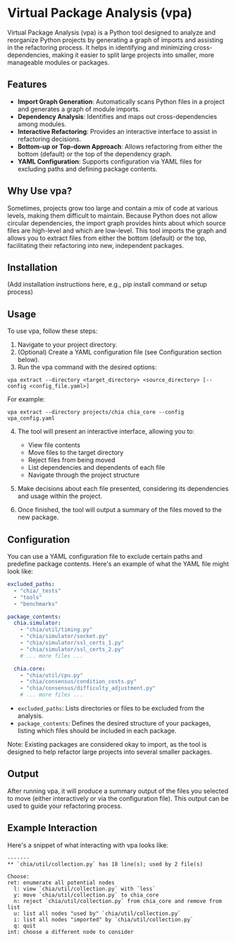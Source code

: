 # Virtual Package Analysis (vpa)

Virtual Package Analysis (vpa) is a Python tool designed to analyze and reorganize Python projects by generating a graph of imports and assisting in the refactoring process. It helps in identifying and minimizing cross-dependencies, making it easier to split large projects into smaller, more manageable modules or packages.

## Features

- **Import Graph Generation**: Automatically scans Python files in a project and generates a graph of module imports.
- **Dependency Analysis**: Identifies and maps out cross-dependencies among modules.
- **Interactive Refactoring**: Provides an interactive interface to assist in refactoring decisions.
- **Bottom-up or Top-down Approach**: Allows refactoring from either the bottom (default) or the top of the dependency graph.
- **YAML Configuration**: Supports configuration via YAML files for excluding paths and defining package contents.

## Why Use vpa?

Sometimes, projects grow too large and contain a mix of code at various levels, making them difficult to maintain. Because Python does not allow circular dependencies, the import graph provides hints about which source files are high-level and which are low-level. This tool imports the graph and allows you to extract files from either the bottom (default) or the top, facilitating their refactoring into new, independent packages.

## Installation

(Add installation instructions here, e.g., pip install command or setup process)

## Usage

To use vpa, follow these steps:

1. Navigate to your project directory.
2. (Optional) Create a YAML configuration file (see Configuration section below).
3. Run the vpa command with the desired options:

```
vpa extract --directory <target_directory> <source_directory> [--config <config_file.yaml>]
```

For example:

```
vpa extract --directory projects/chia chia_core --config vpa_config.yaml
```

4. The tool will present an interactive interface, allowing you to:

   - View file contents
   - Move files to the target directory
   - Reject files from being moved
   - List dependencies and dependents of each file
   - Navigate through the project structure

5. Make decisions about each file presented, considering its dependencies and usage within the project.

6. Once finished, the tool will output a summary of the files moved to the new package.

## Configuration

You can use a YAML configuration file to exclude certain paths and predefine package contents. Here's an example of what the YAML file might look like:

```yaml
excluded_paths:
  - "chia/_tests"
  - "tools"
  - "benchmarks"

package_contents:
  chia.simulator:
    - "chia/util/timing.py"
    - "chia/simulator/socket.py"
    - "chia/simulator/ssl_certs_1.py"
    - "chia/simulator/ssl_certs_2.py"
    # ... more files ...

  chia.core:
    - "chia/util/cpu.py"
    - "chia/consensus/condition_costs.py"
    - "chia/consensus/difficulty_adjustment.py"
    # ... more files ...
```

- `excluded_paths`: Lists directories or files to be excluded from the analysis.
- `package_contents`: Defines the desired structure of your packages, listing which files should be included in each package.

Note: Existing packages are considered okay to import, as the tool is designed to help refactor large projects into several smaller packages.

## Output

After running vpa, it will produce a summary output of the files you selected to move (either interactively or via the configuration file). This output can be used to guide your refactoring process.

## Example Interaction

Here's a snippet of what interacting with vpa looks like:

```
-------
** `chia/util/collection.py` has 18 line(s); used by 2 file(s)

Choose:
ret: enumerate all potential nodes
  l: view `chia/util/collection.py` with `less`
  y: move `chia/util/collection.py` to chia_core
  n: reject `chia/util/collection.py` from chia_core and remove from list
  u: list all nodes "used by" `chia/util/collection.py`
  i: list all nodes "imported" by `chia/util/collection.py`
  q: quit
int: choose a different node to consider
```
